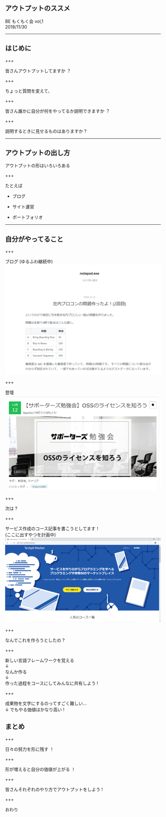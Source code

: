 ## アウトプットのススメ

BE もくもく会 vol,1  
2018/11/30

---

## はじめに

+++

皆さんアウトプットしてますか ？

+++

ちょっと質問を変えて、

+++

皆さん誰かに自分が何をやってるか説明できますか ？

+++

説明するときに見せるものはありますか ?

---

## アウトプットの出し方

アウトプットの形はいろいろある

+++

たとえば

- ブログ

- サイト運営

- ポートフォリオ

---

## 自分がやってること　 

+++

ブログ (ゆるふわ継続中)
![1](./20181130/images/1.PNG)

+++

登壇
![2](./20181130/images/2.PNG)

+++

次は ?

+++

サービス作成のコース記事を書こうとしてます！  
(ここに出すやつを計画中)
![3](./20181130/images/3.PNG)

+++

なんでこれを作ろうとしたの ?

+++

新しい言語フレームワークを覚える  
↓  
なんか作る  
↓  
作った過程をコースにしてみんなに共有しよう !  

+++

成果物を文字にするのってすごく難しい...  
↓
でもやる価値はかなり高い !

## まとめ

+++

日々の努力を形に残す ！

+++

形が増えると自分の価値が上がる ！

+++

皆さんそれぞれのやり方でアウトプットをしよう !

+++

おわり
